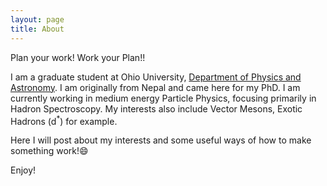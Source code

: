 ```yaml
---
layout: page
title: About
---
```


<p class="message">
  Plan your work! Work your Plan!!
</p>

I am a graduate student at Ohio University, [Department of Physics and Astronomy](https://www.ohio.edu/cas/physastro/). I am originally from Nepal and came here for my PhD. I am currently working in medium energy Particle Physics, focusing primarily in Hadron Spectroscopy. My interests also include Vector Mesons, Exotic Hadrons (d<sup>*</sup>) for example.

Here I will post about my interests and some useful ways of how to make something work!:smile:

Enjoy!
